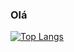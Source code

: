 ### Olá 

[![Top Langs](https://github-readme-stats.vercel.app/api/top-langs/?username=engineerpedroadz)](https://github.com/anuraghazra/github-readme-stats)



          
